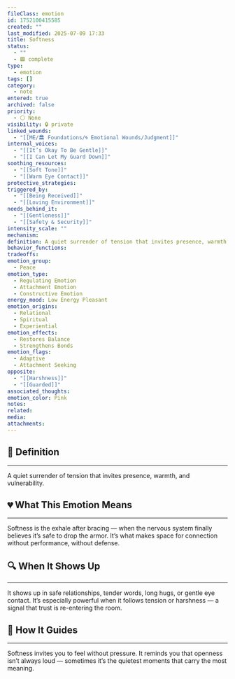 ```yaml
---
fileClass: emotion
id: 1752100415585
created: ""
last_modified: 2025-07-09 17:33
title: Softness
status:
  - ""
  - 🟩 complete
type:
  - emotion
tags: []
category:
  - note
entered: true
archived: false
priority:
  - ⚪ None
visibility: 🔒 private
linked_wounds:
  - "[[ME/🏛️ Foundations/🌀 Emotional Wounds/Judgment]]"
internal_voices:
  - "[[It’s Okay To Be Gentle]]"
  - "[[I Can Let My Guard Down]]"
soothing_resources:
  - "[[Soft Tone]]"
  - "[[Warm Eye Contact]]"
protective_strategies: 
triggered_by:
  - "[[Being Received]]"
  - "[[Loving Environment]]"
needs_behind_it:
  - "[[Gentleness]]"
  - "[[Safety & Security]]"
intensity_scale: ""
mechanism: 
definition: A quiet surrender of tension that invites presence, warmth, and vulnerability.
behavior_functions: 
tradeoffs: 
emotion_group:
  - Peace
emotion_type:
  - Regulating Emotion
  - Attachment Emotion
  - Constructive Emotion
energy_mood: Low Energy Pleasant
emotion_origins:
  - Relational
  - Spiritual
  - Experiential
emotion_effects:
  - Restores Balance
  - Strengthens Bonds
emotion_flags:
  - Adaptive
  - Attachment Seeking
opposite:
  - "[[Harshness]]"
  - "[[Guarded]]"
associated_thoughts: 
emotion_color: Pink
notes: 
related: 
media: 
attachments: 
---
```


## 🧾 Definition
---
A quiet surrender of tension that invites presence, warmth, and vulnerability.

## 💔 What This Emotion Means
---
Softness is the exhale after bracing — when the nervous system finally believes it’s safe to drop the armor.
It’s what makes space for connection without performance, without defense.

## 🔍 When It Shows Up
---
It shows up in safe relationships, tender words, long hugs, or gentle eye contact.
It’s especially powerful when it follows tension or harshness — a signal that trust is re-entering the room.

## 🧭 How It Guides
---
Softness invites you to feel without pressure.
It reminds you that openness isn’t always loud — sometimes it’s the quietest moments that carry the most meaning.
